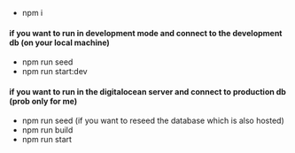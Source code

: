 - npm i

#### if you want to run in development mode and connect to the development db (on your local machine)

- npm run seed
- npm run start:dev

#### if you want to run in the digitalocean server and connect to production db (prob only for me)

- npm run seed (if you want to reseed the database which is also hosted)
- npm run build
- npm run start
